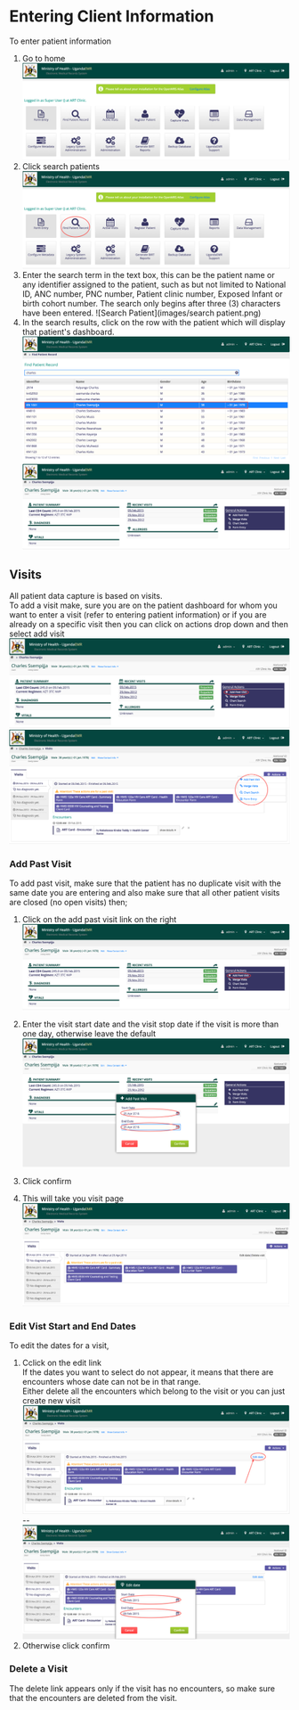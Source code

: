 # Entering Client Information
To enter patient information
1. Go to home
![Home](images/home_screen.png)
2. Click search patients
![Find Patient Screen](images/home_screen_find_patient_marked.png)
3. Enter the search term in the text box, this can be the patient name or any identifier assigned to the patient, such as but not limited to National ID, ANC number, PNC number, Patient clinic number, Exposed Infant or birth cohort number. The search only begins after three (3) characters have been entered.
![Search Patient](images/search patient.png)
4. In the search results, click on the row with the patient which will display that patient's dashboard.
![Found Patient](images/found_patient.png)
![Patient Dashboard](images/patient_dashboard.png)

## Visits
All patient data capture is based on visits.  
To add a visit make, sure you are on the patient dashboard for whom you want to enter a visit (refer to entering patient information) or if you are already on a specific visit then you can click on actions drop down and then select add visit
![Add visit when in patient dashboard](images/add_past_visit.png)
![Add visit when another visit is active](images/new_visit_when_another_visit_is_active.png)

### Add Past Visit
To add past visit, make sure that the patient has no duplicate visit with the same date you are entering and also make sure that all other patient visits are closed (no open visits) then;
1. Click on the add past visit link on the right
![Add past visit](images/add_past_visit.png)

2. Enter the visit start date and the visit stop date if the visit is more than one day, otherwise leave the default
![Enter start and end dates for new patient](images/enter_start_and_end_date_for_new_past_visit.png)
3. Click confirm
4. This will take you visit page
![Screen after adding new visit](images/screen_after_adding_new_visit.png)

### Edit Vist Start and End Dates
To edit the dates for a visit,
1. Cclick on the edit link  
If the dates you want to select do not appear, it means that there are encounters whose date can not be in that range.  
Either delete all the encounters which belong to the visit or you can just create new visit
![Edit visit](images/edit_visit.png)
--
![Edit visit with new dates](images/edit_visit_new_dates.png)
2. Otherwise click confirm

### Delete a Visit
The delete link appears only if the visit has no encounters, so make sure that the encounters are deleted from the visit.
